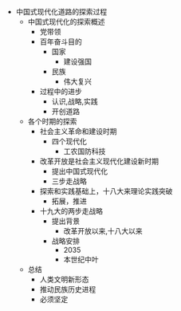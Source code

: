 - 中国式现代化道路的探索过程
	- 中国式现代化的探索概述
		- 党带领
		- 百年奋斗目的
			- 国家
				- 建设强国
			- 民族
				- 伟大复兴
		- 过程中的进步
			- 认识,战略,实践
			- 开创道路
	- 各个时期的探索
		- 社会主义革命和建设时期
			- 四个现代化
				- 工农国防科技
		- 改革开放是社会主义现代化建设新时期
			- 提出中国式现代化
			- 三步走战略
		- 探索和实践基础上，十八大来理论实践突破
			- 拓展，推进
		- 十九大的两步走战略
			- 提出背景
				- 改革开放以来,十八大以来
			- 战略安排
				- 2035
				- 本世纪中叶
	- 总结
		- 人类文明新形态
		- 推动民族历史进程
		- 必须坚定